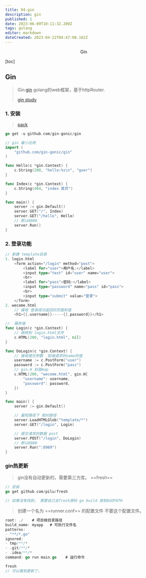 ```yaml
---
title: 04.gin
description: gin
published: 1
date: 2023-06-09T10:11:32.200Z
tags: golang
editor: markdown
dateCreated: 2023-04-22T04:47:08.162Z
---
```


<center>Gin</center>



[toc]



## Gin

> Gin:[gin](https://gin-gonic.com/)  golang的web框架，基于httpRouter. 
>
> [gin study](https://juejin.cn/column/7211357025484652604)



### 1. 安装

> [pack]()

```go
go get -u github.com/gin-gonic/gin
```

```go
// gin 最小应用
import (
	"github.com/gin-gonic/gin"
)

func Hello(c *gin.Context) {
	c.String(200, "hello:%s\n", "goer")
}

func Index(c *gin.Context) {
	c.String(404, "index 首页")
}

func main() {
	server := gin.Default()
	server.GET("/", Index)
	server.GET("/hello", Hello)
	// 默认8080
	server.Run()
}
```



### 2. 登录功能

```go
// 新建 template目录
1. login.html
    <form action="/login" method="post">
        <label for="user">用户名:</label>
        <input type="text" id="user" name="user">
        <br>
        <label for="pass">密码:</label>
        <input type="password" name="pass" id="pass">
        <br>
        <input type="submit" value="登录">
    </form>
2. wecome.html
	// 接收 登录成功返回的页面和值
    <h1>{{.username}}-----{{.password}}</h1>
```

```go
//  服务端
func Login(c *gin.Context) {
	// 跳转到 login.html文件
	c.HTML(200, "login.html", nil)
}

func DoLogin(c *gin.Context) {
	// 接收提交参数  前端请求的name的值
	username := c.PostForm("user")
	password := c.PostForm("pass")
	// gin.H 封装map
	c.HTML(200, "wecome.html", gin.H{
		"username": username,
		"password": password,
	})
}

func main() {
	server := gin.Default()

	// 最短路径下 相对路径
	server.LoadHTMLGlob("template/*")
	server.GET("/login", Login)

	// 提交请求的数据 post
	server.POST("/login", DoLogin)
	// 默认8080
	server.Run(":8989")
}
```







### gin热更新

> gin没有自动更新的，需要第三方库。 ==fresh==

```go
// 安装 
go get github.com/pilu/fresh

// 如果没有找到， 需要自己去fresh源码 go build 放到$GOPATH
```

>  创建一个名为 ==runner.conf== 的配置文件 不要这个配置文件。

```go
root: ./    # 项目根目录路径
build_name: myapp   # 可执行文件名
patterns:
- "**/*.go"
ignored:
- tmp/**/*
- .git/**/*
- .idea/**/*
command: go run main.go    # 运行命令
```

```go
fresh
// 可以看到更新了。
```





